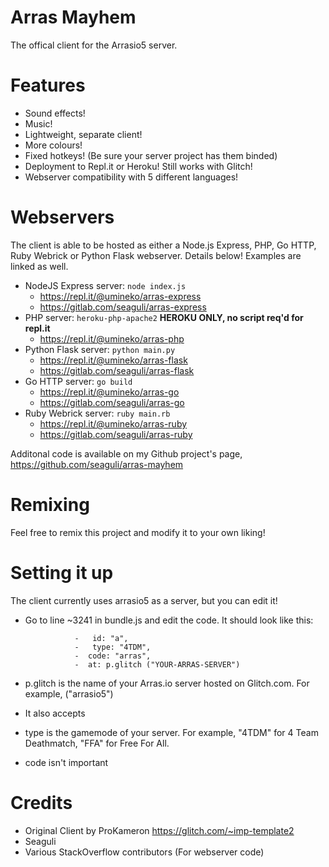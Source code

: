 # Arras Mayhem
The offical client for the Arrasio5 server.

# Features
- Sound effects!
- Music!
- Lightweight, separate client! 
- More colours!
- Fixed hotkeys! (Be sure your server project has them binded)
- Deployment to Repl.it or Heroku! Still works with Glitch!
- Webserver compatibility with 5 different languages!

# Webservers
The client is able to be hosted as either a Node.js Express, PHP, Go HTTP, Ruby Webrick or Python Flask webserver. Details below! Examples are linked as well.

- NodeJS Express server:
   ``node index.js``
    - <https://repl.it/@umineko/arras-express> 
    - <https://gitlab.com/seaguli/arras-express>
- PHP server:
   ``heroku-php-apache2`` **HEROKU ONLY, no script req'd for repl.it**
   - <https://repl.it/@umineko/arras-php>
- Python Flask server:
   ``python main.py`` 
   - <https://repl.it/@umineko/arras-flask>
   - <https://gitlab.com/seaguli/arras-flask>
- Go HTTP server:
   ``go build`` 
   - <https://repl.it/@umineko/arras-go>
   - <https://gitlab.com/seaguli/arras-go>
- Ruby Webrick server:
   ``ruby main.rb`` 
   - <https://repl.it/@umineko/arras-ruby>
   - <https://gitlab.com/seaguli/arras-ruby>
   
Additonal code is available on my Github project's page, <https://github.com/seaguli/arras-mayhem>
# Remixing
Feel free to remix this project and modify it to your own liking!

# Setting it up
The client currently uses arrasio5 as a server, but you can edit it!
- Go to line ~3241 in bundle.js and edit the code. It should look like this:

                 -   id: "a",
                 -   type: "4TDM",
                 -  code: "arras",
                 -  at: p.glitch ("YOUR-ARRAS-SERVER")
                 
- p.glitch is the name of your Arras.io server hosted on Glitch.com. For example, ("arrasio5")
- It also accepts 
- type is the gamemode of your server. For example, "4TDM" for 4 Team Deathmatch, "FFA" for Free For All.
- code isn't important

# Credits
- Original Client by ProKameron
<https://glitch.com/~imp-template2>
- Seaguli
- Various StackOverflow contributors (For webserver code)
